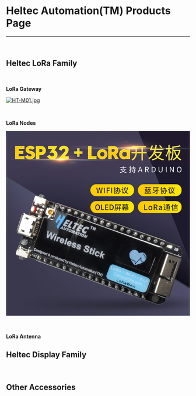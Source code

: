 # Heltec Automation(TM) Products Page

***
&nbsp;

## Heltec LoRa Family
&nbsp;

**LoRa Gateway**

[![HT-M01.jpg](http://www.heltec.cn/wp-content/uploads/2018/05/1.jpg)](en/products/lora/lora_gateway/ht-m01/HT-M01)

&nbsp;

**LoRa Nodes**

[![wireless_stick.jpg](en/products/lora/lora_node/wireless_stick/wireless_stick.png)](en/products/lora/lora_node/wireless_stick/wireless_stick)

&nbsp;

**LoRa Antenna**


## Heltec Display Family
&nbsp;

## Other Accessories
&nbsp;


<!-- GitHub Buttons -->
<script async defer src="https://buttons.github.io/buttons.js"></script>